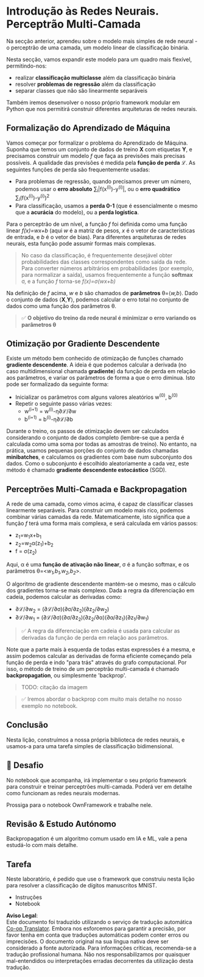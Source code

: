 <!--
CO_OP_TRANSLATOR_METADATA:
{
  "original_hash": "df98b2c59f87d8543135301e87969f70",
  "translation_date": "2025-07-09T16:45:10+00:00",
  "source_file": "15-rag-and-vector-databases/data/own_framework.md",
  "language_code": "pt"
}
-->
# Introdução às Redes Neurais. Perceptrão Multi-Camada

Na secção anterior, aprendeu sobre o modelo mais simples de rede neural - o perceptrão de uma camada, um modelo linear de classificação binária.

Nesta secção, vamos expandir este modelo para um quadro mais flexível, permitindo-nos:

* realizar **classificação multiclasse** além da classificação binária
* resolver **problemas de regressão** além da classificação
* separar classes que não são linearmente separáveis

Também iremos desenvolver o nosso próprio framework modular em Python que nos permitirá construir diferentes arquiteturas de redes neurais.

## Formalização do Aprendizado de Máquina

Vamos começar por formalizar o problema do Aprendizado de Máquina. Suponha que temos um conjunto de dados de treino **X** com etiquetas **Y**, e precisamos construir um modelo *f* que faça as previsões mais precisas possíveis. A qualidade das previsões é medida pela **função de perda** ℒ. As seguintes funções de perda são frequentemente usadas:

* Para problemas de regressão, quando precisamos prever um número, podemos usar o **erro absoluto** ∑<sub>i</sub>|f(x<sup>(i)</sup>)-y<sup>(i)</sup>|, ou o **erro quadrático** ∑<sub>i</sub>(f(x<sup>(i)</sup>)-y<sup>(i)</sup>)<sup>2</sup>
* Para classificação, usamos a **perda 0-1** (que é essencialmente o mesmo que a **acurácia** do modelo), ou a **perda logística**.

Para o perceptrão de um nível, a função *f* foi definida como uma função linear *f(x)=wx+b* (aqui *w* é a matriz de pesos, *x* é o vetor de características de entrada, e *b* é o vetor de bias). Para diferentes arquiteturas de redes neurais, esta função pode assumir formas mais complexas.

> No caso da classificação, é frequentemente desejável obter probabilidades das classes correspondentes como saída da rede. Para converter números arbitrários em probabilidades (por exemplo, para normalizar a saída), usamos frequentemente a função **softmax** σ, e a função *f* torna-se *f(x)=σ(wx+b)*

Na definição de *f* acima, *w* e *b* são chamados de **parâmetros** θ=⟨*w,b*⟩. Dado o conjunto de dados ⟨**X**,**Y**⟩, podemos calcular o erro total no conjunto de dados como uma função dos parâmetros θ.

> ✅ **O objetivo do treino da rede neural é minimizar o erro variando os parâmetros θ**

## Otimização por Gradiente Descendente

Existe um método bem conhecido de otimização de funções chamado **gradiente descendente**. A ideia é que podemos calcular a derivada (no caso multidimensional chamada **gradiente**) da função de perda em relação aos parâmetros, e variar os parâmetros de forma a que o erro diminua. Isto pode ser formalizado da seguinte forma:

* Inicializar os parâmetros com alguns valores aleatórios w<sup>(0)</sup>, b<sup>(0)</sup>
* Repetir o seguinte passo várias vezes:
    - w<sup>(i+1)</sup> = w<sup>(i)</sup>-η∂ℒ/∂w
    - b<sup>(i+1)</sup> = b<sup>(i)</sup>-η∂ℒ/∂b

Durante o treino, os passos de otimização devem ser calculados considerando o conjunto de dados completo (lembre-se que a perda é calculada como uma soma por todas as amostras de treino). No entanto, na prática, usamos pequenas porções do conjunto de dados chamadas **minibatches**, e calculamos os gradientes com base num subconjunto dos dados. Como o subconjunto é escolhido aleatoriamente a cada vez, este método é chamado **gradiente descendente estocástico** (SGD).

## Perceptrões Multi-Camada e Backpropagation

A rede de uma camada, como vimos acima, é capaz de classificar classes linearmente separáveis. Para construir um modelo mais rico, podemos combinar várias camadas da rede. Matematicamente, isto significa que a função *f* terá uma forma mais complexa, e será calculada em vários passos:
* z<sub>1</sub>=w<sub>1</sub>x+b<sub>1</sub>
* z<sub>2</sub>=w<sub>2</sub>α(z<sub>1</sub>)+b<sub>2</sub>
* f = σ(z<sub>2</sub>)

Aqui, α é uma **função de ativação não linear**, σ é a função softmax, e os parâmetros θ=<*w<sub>1</sub>,b<sub>1</sub>,w<sub>2</sub>,b<sub>2</sub>*>.

O algoritmo de gradiente descendente mantém-se o mesmo, mas o cálculo dos gradientes torna-se mais complexo. Dada a regra da diferenciação em cadeia, podemos calcular as derivadas como:

* ∂ℒ/∂w<sub>2</sub> = (∂ℒ/∂σ)(∂σ/∂z<sub>2</sub>)(∂z<sub>2</sub>/∂w<sub>2</sub>)
* ∂ℒ/∂w<sub>1</sub> = (∂ℒ/∂σ)(∂σ/∂z<sub>2</sub>)(∂z<sub>2</sub>/∂α)(∂α/∂z<sub>1</sub>)(∂z<sub>1</sub>/∂w<sub>1</sub>)

> ✅ A regra da diferenciação em cadeia é usada para calcular as derivadas da função de perda em relação aos parâmetros.

Note que a parte mais à esquerda de todas estas expressões é a mesma, e assim podemos calcular as derivadas de forma eficiente começando pela função de perda e indo "para trás" através do grafo computacional. Por isso, o método de treino de um perceptrão multi-camada é chamado **backpropagation**, ou simplesmente 'backprop'.

> TODO: citação da imagem

> ✅ Iremos abordar o backprop com muito mais detalhe no nosso exemplo no notebook.

## Conclusão

Nesta lição, construímos a nossa própria biblioteca de redes neurais, e usamos-a para uma tarefa simples de classificação bidimensional.

## 🚀 Desafio

No notebook que acompanha, irá implementar o seu próprio framework para construir e treinar perceptrões multi-camada. Poderá ver em detalhe como funcionam as redes neurais modernas.

Prossiga para o notebook OwnFramework e trabalhe nele.

## Revisão & Estudo Autónomo

Backpropagation é um algoritmo comum usado em IA e ML, vale a pena estudá-lo com mais detalhe.

## Tarefa

Neste laboratório, é pedido que use o framework que construiu nesta lição para resolver a classificação de dígitos manuscritos MNIST.

* Instruções
* Notebook

**Aviso Legal**:  
Este documento foi traduzido utilizando o serviço de tradução automática [Co-op Translator](https://github.com/Azure/co-op-translator). Embora nos esforcemos para garantir a precisão, por favor tenha em conta que traduções automáticas podem conter erros ou imprecisões. O documento original na sua língua nativa deve ser considerado a fonte autorizada. Para informações críticas, recomenda-se a tradução profissional humana. Não nos responsabilizamos por quaisquer mal-entendidos ou interpretações erradas decorrentes da utilização desta tradução.